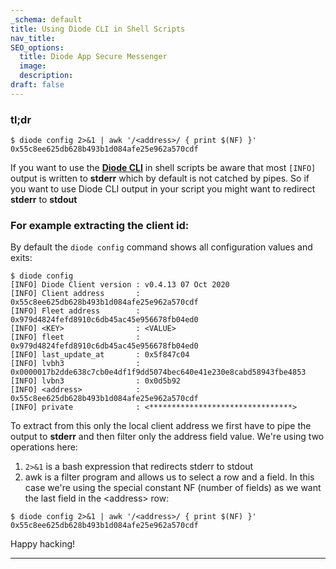 ```yaml
---
_schema: default
title: Using Diode CLI in Shell Scripts
nav_title:
SEO_options:
  title: Diode App Secure Messenger
  image:
  description:
draft: false
---
```

### **tl;dr**

```
$ diode config 2>&1 | awk '/<address>/ { print $(NF) }'
0x55c8ee625db628b493b1d084afe25e962a570cdf
```

If you want to use the [**Diode CLI**](https://cli.docs.diode.io/docs/using/developers-network-cli-start-here/) in shell scripts be aware that most `[INFO]` output is written to **stderr** which by default is not catched by pipes. So if you want to use Diode CLI output in your script you might want to redirect **stderr** to **stdout**

### **For example extracting the client id:**

By default the `diode config` command shows all configuration values and exits:

```
$ diode config
[INFO] Diode Client version : v0.4.13 07 Oct 2020
[INFO] Client address       : 0x55c8ee625db628b493b1d084afe25e962a570cdf
[INFO] Fleet address        : 0x979d4824fefd8910c6db45ac45e956678fb04ed0
[INFO] <KEY>                : <VALUE>
[INFO] fleet                : 0x979d4824fefd8910c6db45ac45e956678fb04ed0
[INFO] last_update_at       : 0x5f847c04
[INFO] lvbh3                : 0x0000017b2dde638c7cb0e4df1f9dd5074bec640e41e230e8cabd58943fbe4853
[INFO] lvbn3                : 0x0d5b92
[INFO] <address>            : 0x55c8ee625db628b493b1d084afe25e962a570cdf
[INFO] private              : <********************************>
```

To extract from this only the local client address we first have to pipe the output to **stderr** and then filter only the address field value. We're using two operations here:

1. `2>&1` is a bash expression that redirects stderr to stdout
2. awk is a filter program and allows us to select a row and a field. In this case we're using the special constant NF (number of fields) as we want the last field in the &lt;address&gt; row:

```
$ diode config 2>&1 | awk '/<address>/ { print $(NF) }'
0x55c8ee625db628b493b1d084afe25e962a570cdf
```

Happy hacking!

---

&nbsp;